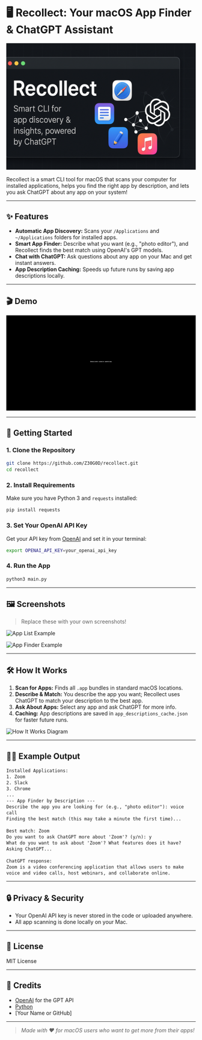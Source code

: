 # 🖥️ Recollect: Your macOS App Finder & ChatGPT Assistant

<img src="assets/banner.png" alt="Recollect Banner" width="600"/>

Recollect is a smart CLI tool for macOS that scans your computer for installed applications, helps you find the right app by description, and lets you ask ChatGPT about any app on your system!

---

## ✨ Features

- **Automatic App Discovery:** Scans your `/Applications` and `~/Applications` folders for installed apps.
- **Smart App Finder:** Describe what you want (e.g., "photo editor"), and Recollect finds the best match using OpenAI's GPT models.
- **Chat with ChatGPT:** Ask questions about any app on your Mac and get instant answers.
- **App Description Caching:** Speeds up future runs by saving app descriptions locally.

---

## 🎬 Demo

<img src="assets/screenshot_gif_repo.gif" alt="Recollect Demo" width="600"/>

---

## 🚀 Getting Started

### 1. Clone the Repository
```sh
git clone https://github.com/Z30G0D/recollect.git
cd recollect
```

### 2. Install Requirements
Make sure you have Python 3 and `requests` installed:
```sh
pip install requests
```

### 3. Set Your OpenAI API Key
Get your API key from [OpenAI](https://platform.openai.com/account/api-keys) and set it in your terminal:
```sh
export OPENAI_API_KEY=your_openai_api_key
```

### 4. Run the App
```sh
python3 main.py
```

---

## 🖼️ Screenshots

> Replace these with your own screenshots!

![App List Example](images/app-list-example.png)

![App Finder Example](images/app-finder-example.png)

---

## 🛠️ How It Works

1. **Scan for Apps:** Finds all `.app` bundles in standard macOS locations.
2. **Describe & Match:** You describe the app you want; Recollect uses ChatGPT to match your description to the best app.
3. **Ask About Apps:** Select any app and ask ChatGPT for more info.
4. **Caching:** App descriptions are saved in `app_descriptions_cache.json` for faster future runs.

![How It Works Diagram](images/how-it-works.png)

---

## 🧑‍💻 Example Output

```
Installed Applications:
1. Zoom
2. Slack
3. Chrome
...
--- App Finder by Description ---
Describe the app you are looking for (e.g., "photo editor"): voice call
Finding the best match (this may take a minute the first time)...

Best match: Zoom
Do you want to ask ChatGPT more about 'Zoom'? (y/n): y
What do you want to ask about 'Zoom'? What features does it have?
Asking ChatGPT...

ChatGPT response:
Zoom is a video conferencing application that allows users to make voice and video calls, host webinars, and collaborate online.
```

---

## 🔒 Privacy & Security
- Your OpenAI API key is never stored in the code or uploaded anywhere.
- All app scanning is done locally on your Mac.

---

## 📄 License
MIT License

---

## 🙏 Credits
- [OpenAI](https://openai.com/) for the GPT API
- [Python](https://python.org/)
- [Your Name or GitHub]

---

> _Made with ❤️ for macOS users who want to get more from their apps!_


